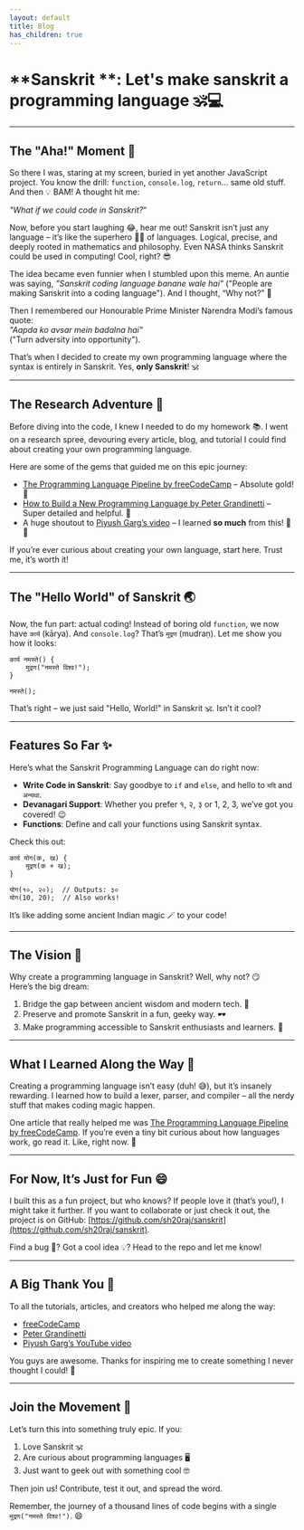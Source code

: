 ```yaml
---
layout: default
title: Blog
has_children: true
---
```


# **Sanskrit **: Let's make sanskrit a programming language 🕉️💻  

---

## The "Aha!" Moment 🤯  

So there I was, staring at my screen, buried in yet another JavaScript project. You know the drill: `function`, `console.log`, `return`… same old stuff. And then 💡 BAM! A thought hit me:  

*"What if we could code in Sanskrit?*"  

Now, before you start laughing 😂, hear me out! Sanskrit isn’t just any language – it’s like the superhero 🦸‍♂️ of languages. Logical, precise, and deeply rooted in mathematics and philosophy. Even NASA thinks Sanskrit could be used in computing! Cool, right? 😎  

The idea became even funnier when I stumbled upon this meme. An auntie was saying, *"Sanskrit coding language banane wale hai"* ("People are making Sanskrit into a coding language"). And I thought, “Why not?” 🤔  

Then I remembered our Honourable Prime Minister Narendra Modi’s famous quote:  
*"Aapda ko avsar mein badalna hai"*  
("Turn adversity into opportunity").  

That’s when I decided to create my own programming language where the syntax is entirely in Sanskrit. Yes, **only Sanskrit**! 🕉️  

---

## The Research Adventure 🚀  

Before diving into the code, I knew I needed to do my homework 📚. I went on a research spree, devouring every article, blog, and tutorial I could find about creating your own programming language.  

Here are some of the gems that guided me on this epic journey:  
- [The Programming Language Pipeline by freeCodeCamp](https://www.freecodecamp.org/news/the-programming-language-pipeline-91d3f449c919/) – Absolute gold! 💛  
- [How to Build a New Programming Language by Peter Grandinetti](https://pgrandinetti.github.io/compilers/page/how-to-build-a-new-programming-language/) – Super detailed and helpful. 🙌  
- A huge shoutout to [Piyush Garg’s video](https://www.youtube.com/watch?v=rTuTLc_u6qw&t=642s) – I learned **so much** from this! 🧠💡  

If you’re ever curious about creating your own language, start here. Trust me, it’s worth it!  

---

## The "Hello World" of Sanskrit 🌏  

Now, the fun part: actual coding! Instead of boring old `function`, we now have `कार्य` (kārya). And `console.log`? That’s `मुद्रण` (mudraṇ). Let me show you how it looks:  

```sanskrit
कार्य नमस्ते() {
    मुद्रण("नमस्ते विश्व!");
}

नमस्ते();
```

That’s right – we just said "Hello, World!" in Sanskrit 🕉️. Isn’t it cool?  

---

## Features So Far ✨  

Here’s what the Sanskrit Programming Language can do right now:  
- **Write Code in Sanskrit**: Say goodbye to `if` and `else`, and hello to `यदि` and `अन्यथा`.  
- **Devanagari Support**: Whether you prefer १, २, ३ or 1, 2, 3, we’ve got you covered! 😉  
- **Functions**: Define and call your functions using Sanskrit syntax.  

Check this out:  

```sanskrit
कार्य योग(क, ख) {
    मुद्रण(क + ख);
}

योग(१०, २०);  // Outputs: ३०
योग(10, 20);  // Also works!
```

It’s like adding some ancient Indian magic 🪄 to your code!  

---

## The Vision 🌟  

Why create a programming language in Sanskrit? Well, why not? 😏  
Here’s the big dream:  
1. Bridge the gap between ancient wisdom and modern tech. 🌉  
2. Preserve and promote Sanskrit in a fun, geeky way. 🕶️  
3. Make programming accessible to Sanskrit enthusiasts and learners. 📖  

---

## What I Learned Along the Way 🧠  

Creating a programming language isn’t easy (duh! 😅), but it’s insanely rewarding. I learned how to build a lexer, parser, and compiler – all the nerdy stuff that makes coding magic happen.  

One article that really helped me was [The Programming Language Pipeline by freeCodeCamp](https://www.freecodecamp.org/news/the-programming-language-pipeline-91d3f449c919/). If you’re even a tiny bit curious about how languages work, go read it. Like, right now. 🔗  

---

## For Now, It’s Just for Fun 😄  

I built this as a fun project, but who knows? If people love it (that’s you!), I might take it further. If you want to collaborate or just check it out, the project is on GitHub: [https://github.com/sh20raj/sanskrit](https://github.com/sh20raj/sanskrit).  

Find a bug 🐛? Got a cool idea 💡? Head to the repo and let me know!  

---

## A Big Thank You 🙏  

To all the tutorials, articles, and creators who helped me along the way:  
- [freeCodeCamp](https://www.freecodecamp.org/news/the-programming-language-pipeline-91d3f449c919/)  
- [Peter Grandinetti](https://pgrandinetti.github.io/compilers/page/how-to-build-a-new-programming-language/)  
- [Piyush Garg’s YouTube video](https://www.youtube.com/watch?v=rTuTLc_u6qw&t=642s)  

You guys are awesome. Thanks for inspiring me to create something I never thought I could! 🎉  

---

## Join the Movement 🚀  

Let’s turn this into something truly epic. If you:  
1. Love Sanskrit 🕉️  
2. Are curious about programming languages 🖥️  
3. Just want to geek out with something cool 🤓  

Then join us! Contribute, test it out, and spread the word.  

Remember, the journey of a thousand lines of code begins with a single `मुद्रण("नमस्ते विश्व!")`. 😄  
 